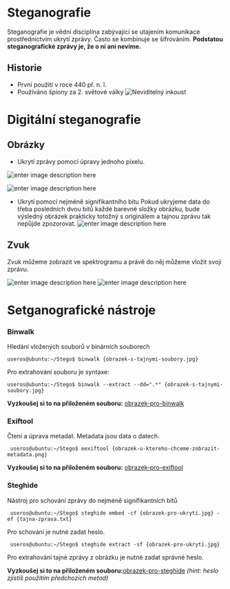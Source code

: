 # Steganografie
Steganografie je vědní disciplína zabývající se utajením komunikace prostřednictvím ukrytí zprávy.
Často se kombinuje se šifrováním.
**Podstatou steganografické zprávy je, že o ní ani nevíme.**

## Historie
- První použití v roce 440 př. n. l. 
- Používáno špiony za 2. světové války
![Neviditelný inkoust](https://i.ytimg.com/vi/-0VCZK9_yao/maxresdefault.jpg)

# Digitální steganografie
## Obrázky
- Ukrytí zprávy pomocí úpravy jednoho pixelu.

![enter image description here](https://cdn.discordapp.com/attachments/821112771763765248/965550512558710844/unknown.png)


![enter image description here](https://media.discordapp.net/attachments/821112771763765248/965550631270088704/unknown.png)

- Ukrytí pomocí nejméně signifikantního bitu
Pokud ukryjeme data do třeba posledních dvou bitů každé barevné složky obrázku, bude výsledný obrázek prakticky totožný s originálem a tajnou zprávu tak nepůjde zpozorovat.
![enter image description here](https://cdn.discordapp.com/attachments/821112771763765248/965552000509026324/unknown.png)

## Zvuk
Zvuk můžeme zobrazit ve spektrogramu a právě do něj můžeme vložit svoji zprávu.

![enter image description here](https://cdn.discordapp.com/attachments/821112771763765248/965552617579241472/unknown.png)
![enter image description here](https://cdn.discordapp.com/attachments/821112771763765248/965552687649259601/unknown.png)
# Setganografické nástroje
### Binwalk
Hledání vložených souborů v binárních souborech

    useros@ubuntu:~/Stego$ binwalk {obrazek-s-tajnymi-soubory.jpg}
    
 Pro extrahování souboru je syntaxe:
 

    useros@ubuntu:~/Stego$ binwalk --extract --dd=".*" {obrazek-s-tajnymi-soubory.jpg}

**Vyzkoušej si to na přiloženém souboru:** [obrazek-pro-binwalk](https://github.com/Filip-Dvorak/Steganografie/blob/main/obrazek-pro-binwalk.jpeg)
   
  ### Exiftool
  Čtení a úprava metadat. Metadata jsou data o datech.
  

     useros@ubuntu:~/Stego$ eexiftool {obrazek-u-ktereho-chceme-zobrazit-metadata.png}

**Vyzkoušej si to na přiloženém souboru:** [obrazek-pro-exiftool](obrazek-pro-exiftool.png)
### Steghide
Nástroj pro schování zprávy do nejméně signifikantních bitů

     useros@ubuntu:~/Stego$ steghide embed -cf {obrazek-pro-ukryti.jpg} -ef {tajna-zprava.txt}
Pro schování je nutné zadat heslo.

     useros@ubuntu:~/Stego$ steghide extract -sf {obrazek-pro-ukryti.jpg}
Pro extrahování tajné zprávy z obrázku je nutné zadat správné heslo.

**Vyzkoušej si to na přiloženém souboru:**[obrazek-pro-steghide](obrazek-pro-steghide.jpg)
*(hint: heslo zjistíš použitím předchozích metod)*
